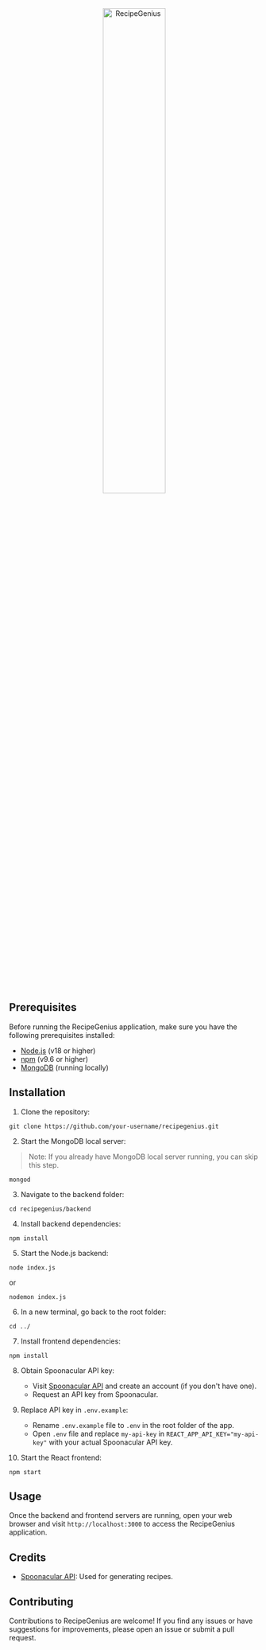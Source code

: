 <div style="text-align: center;"><img src="https://i.imgur.com/2OweQxN.png" alt="RecipeGenius" width="50%"></div><br>

## Prerequisites

Before running the RecipeGenius application, make sure you have the following prerequisites installed:

- [Node.js](https://nodejs.org/) (v18 or higher)
- [npm](https://www.npmjs.com/) (v9.6 or higher)
- [MongoDB](https://www.mongodb.com/try/download/community) (running locally)

## Installation

1. Clone the repository:

```shell
git clone https://github.com/your-username/recipegenius.git
```

2. Start the MongoDB local server:
> Note: If you already have MongoDB local server running, you can skip this step.

```shell
mongod
```

3. Navigate to the backend folder:

```shell
cd recipegenius/backend
```

4. Install backend dependencies:

```shell
npm install
```

5. Start the Node.js backend:

```shell
node index.js
```
or
```shell
nodemon index.js
```

6. In a new terminal, go back to the root folder:

```shell
cd ../
```

7. Install frontend dependencies:

```shell
npm install
```

8. Obtain Spoonacular API key:

   - Visit [Spoonacular API](https://spoonacular.com/food-api) and create an account (if you don't have one).
   - Request an API key from Spoonacular.

9. Replace API key in `.env.example`:

   - Rename `.env.example` file to `.env` in the root folder of the app.
   - Open `.env` file and replace `my-api-key` in `REACT_APP_API_KEY="my-api-key"` with your actual Spoonacular API key.

10. Start the React frontend:

```shell
npm start
```

## Usage

Once the backend and frontend servers are running, open your web browser and visit `http://localhost:3000` to access the RecipeGenius application.

## Credits

- [Spoonacular API](https://spoonacular.com/food-api): Used for generating recipes.

## Contributing

Contributions to RecipeGenius are welcome! If you find any issues or have suggestions for improvements, please open an issue or submit a pull request.